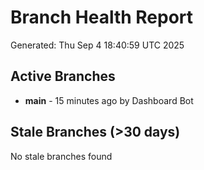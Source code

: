 # Branch Health Report
Generated: Thu Sep  4 18:40:59 UTC 2025

## Active Branches
- **main** - 15 minutes ago by Dashboard Bot

## Stale Branches (>30 days)
No stale branches found
